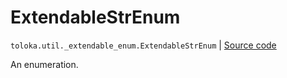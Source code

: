 # ExtendableStrEnum
`toloka.util._extendable_enum.ExtendableStrEnum` | [Source code](https://github.com/Toloka/toloka-kit/blob/v1.2.0.post1/src/util/_extendable_enum.py#L67)

An enumeration.

